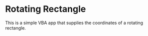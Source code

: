 Rotating Rectangle
==================

This is a simple VBA app that supplies the coordinates of a rotating rectangle.
